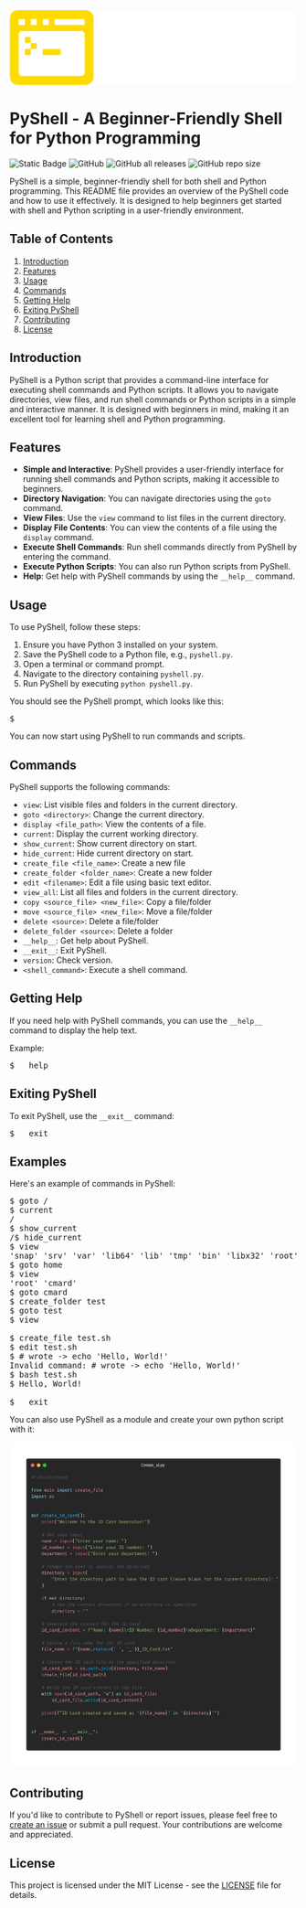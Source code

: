 
![Logo](docs/assets/logos/png/logo-no-background.png)

# PyShell - A Beginner-Friendly Shell for Python Programming

![Static Badge](https://img.shields.io/badge/Language-Python-blue)
![GitHub](https://img.shields.io/github/license/cMardc/PyShell)
![GitHub all releases](https://img.shields.io/github/downloads/cMardc/PyShell/total)
![GitHub repo size](https://img.shields.io/github/repo-size/cMardc/PyShell)



PyShell is a simple, beginner-friendly shell for both shell and Python programming. This README file provides an overview of the PyShell code and how to use it effectively. It is designed to help beginners get started with shell and Python scripting in a user-friendly environment.

## Table of Contents

1. [Introduction](#introduction)
2. [Features](#features)
3. [Usage](#usage)
4. [Commands](#commands)
5. [Getting Help](#getting-help)
6. [Exiting PyShell](#exiting-pyshell)
7. [Contributing](#contributing)
8. [License](#license)

## Introduction

PyShell is a Python script that provides a command-line interface for executing shell commands and Python scripts. It allows you to navigate directories, view files, and run shell commands or Python scripts in a simple and interactive manner. It is designed with beginners in mind, making it an excellent tool for learning shell and Python programming.

## Features

- **Simple and Interactive**: PyShell provides a user-friendly interface for running shell commands and Python scripts, making it accessible to beginners.
- **Directory Navigation**: You can navigate directories using the `goto` command.
- **View Files**: Use the `view` command to list files in the current directory.
- **Display File Contents**: You can view the contents of a file using the `display` command.
- **Execute Shell Commands**: Run shell commands directly from PyShell by entering the command.
- **Execute Python Scripts**: You can also run Python scripts from PyShell.
- **Help**: Get help with PyShell commands by using the `__help__` command.

## Usage

To use PyShell, follow these steps:

1. Ensure you have Python 3 installed on your system.
2. Save the PyShell code to a Python file, e.g., `pyshell.py`.
3. Open a terminal or command prompt.
4. Navigate to the directory containing `pyshell.py`.
5. Run PyShell by executing `python pyshell.py`.

You should see the PyShell prompt, which looks like this:

<pre>
$
</pre>


You can now start using PyShell to run commands and scripts.

## Commands

PyShell supports the following commands:

- `view`: List visible files and folders in the current directory.
- `goto <directory>`: Change the current directory.
- `display <file_path>`: View the contents of a file.
- `current`: Display the current working directory.
- `show_current`: Show current directory on start.
- `hide_current`: Hide current directory on start.
- `create_file <file_name>`: Create a new file
- `create_folder <folder_name>`: Create a new folder
- `edit <filename>`: Edit a file using basic text editor.
- `view_all`: List all files and folders in the current directory.
- `copy <source_file> <new_file>`: Copy a file/folder
- `move <source_file> <new_file>`: Move a file/folder
- `delete <source>`: Delete a file/folder
- `delete_folder <source>`: Delete a folder
- `__help__`: Get help about PyShell.
- `__exit__`: Exit PyShell.
- `version`: Check version.
- `<shell_command>`: Execute a shell command.


## Getting Help

If you need help with PyShell commands, you can use the `__help__` command to display the help text.

Example:
<pre>
$ __help__
</pre>


## Exiting PyShell

To exit PyShell, use the `__exit__` command:

<pre>
$ __exit__
</pre>

## Examples

Here's an example of commands in PyShell:

<pre>
$ goto /
$ current
/
$ show_current
/$ hide_current
$ view
'snap' 'srv' 'var' 'lib64' 'lib' 'tmp' 'bin' 'libx32' 'root' 'cdrom' 'run' 'sys' 'sbin' 'dev' 'opt' 'boot' 'lost+found' 'media' 'swapfile' 'lib32' 'etc' 'home' 'mnt' 'proc' 'usr' 
$ goto home
$ view
'root' 'cmard' 
$ goto cmard
$ create_folder test
$ goto test
$ view

$ create_file test.sh
$ edit test.sh
$ # wrote -> echo 'Hello, World!'   
Invalid command: # wrote -> echo 'Hello, World!'
$ bash test.sh
$ Hello, World!

$ __exit__
</pre>

You can also use PyShell as a module and create your own python script with it:

![python_code](docs/assets/png/example2.png)

## Contributing

If you'd like to contribute to PyShell or report issues, please feel free to [create an issue](https://github.com/cMardc/PyShell/issues) or submit a pull request. Your contributions are welcome and appreciated.

## License

This project is licensed under the MIT License - see the [LICENSE](LICENSE) file for details.
